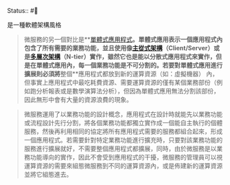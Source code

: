 Status:: #🔰

是一種軟體架構風格

>微服務的另一個對比是**[單體式應用程式](https://zh.wikipedia.org/wiki/%E5%96%AE%E9%AB%94%E5%BC%8F%E6%87%89%E7%94%A8%E7%A8%8B%E5%BC%8F "單體式應用程式")**。單體式應用表示一個應用程式內包含了所有需要的業務功能，並且使用像[主從式架構](https://zh.wikipedia.org/wiki/%E4%B8%BB%E5%BE%9E%E5%BC%8F%E6%9E%B6%E6%A7%8B "主從式架構")（Client/Server）或是[多層次架構](https://zh.wikipedia.org/w/index.php?title=%E5%A4%9A%E5%B1%A4%E6%AC%A1%E6%9E%B6%E6%A7%8B&action=edit&redlink=1)（N-tier）實作，雖然它也是能以分散式應用程式來實作，但是在單體式應用內，每一個業務功能是不可分割的。若要對單體式應用進行擴展則必須將**整個**應用程式都放到新的運算資源（如：虛擬機器） 內，但事實上應用程式中最吃耗費資源、需要運算資源的僅有某個業務部份（例如跑分析報表或是數學演算法分析），但因為單體式應用無法分割該部份，因此無形中會有大量的資源浪費的現象。

>微服務運用了以業務功能的設計概念，應用程式在設計時就能先以業務功能或流程設計先行分割，將各個業務功能都獨立實作成一個能自主執行的個體服務，然後再利用相同的協定將所有應用程式需要的服務都組合起來，形成一個應用程式。若需要針對特定業務功能進行擴充時，只要對該業務功能的服務進行擴展就好，不需要整個應用程式都擴展，同時，由於微服務是以業務功能導向的實作，因此不會受到應用程式的干擾，微服務的管理員可以視運算資源的需要來組態微服務到不同的運算資源內，或是佈建新的運算資源並將它組態進去。

